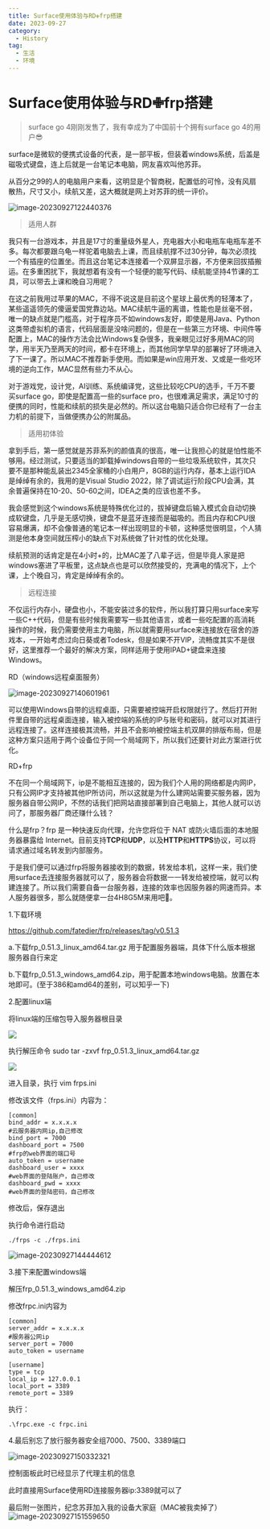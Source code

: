 ```yaml
---
title: Surface使用体验与RD✙frp搭建
date: 2023-09-27
category:
  - History
tag:
  - 生活
  - 环境
---
```

# Surface使用体验与RD✙frp搭建

> surface go 4刚刚发售了，我有幸成为了中国前十个拥有surface go 4的用户😎

surface是微软的便携式设备的代表，是一部平板，但装着windows系统，后盖是磁吸式键盘，连上后就是一台笔记本电脑，网友喜欢叫他苏菲。

从百分之99的人的电脑用户来看，这明显是个智商税，配置低的可怜，没有风扇散热，尺寸又小，续航又差，这大概就是网上对苏菲的统一评价。

![image-20230927122440376](https://wqby-1304194722.cos.ap-nanjing.myqcloud.com/img/image-20230927122440376.png)

> 适用人群

我只有一台游戏本，并且是17寸的重量级外星人，充电器大小和电瓶车电瓶车差不多。每次都要跟乌龟一样驼着电脑去上课，而且续航撑不过30分钟，每次必须找一个有插座的位置坐。而且这台笔记本连接着一个双屏显示器，不方便来回拔插搬运。在多重困扰下，我就想着有没有一个轻便的能写代码、续航能坚持4节课的工具，可以带去上课和晚自习用呢？

在这之前我用过苹果的MAC，不得不说这是目前这个星球上最优秀的轻薄本了，某些遥遥领先的傻逼爱国党靠边站。MAC续航牛逼的离谱，性能也是丝毫不弱，唯一的缺点就是门槛高，对于程序员不如windows友好，即使是用Java、Python这类带虚拟机的语言，代码层面是没啥问题的，但是在一些第三方环境、中间件等配置上，MAC的操作方法会比Windows复杂很多，我亲眼见过好多用MAC的同学，用半天乃至两天的时间，都卡在环境上，而其他同学早早的部署好了环境进入了下一课了。所以MAC不推荐新手使用。而如果是win应用开发、又或是一些吃环境的逆向工作，MAC显然有些力不从心。

对于游戏党，设计党，AI训练、系统编译党，这些比较吃CPU的选手，千万不要买surface go，即使是配置高一些的surface pro，也很难满足需求，满足10寸的便携的同时，性能和续航的损失是必然的。所以这台电脑只适合你已经有了一台主力机的前提下，当做便携办公的附属品。

> 适用初体验

拿到手后，第一感觉就是苏菲系列的颜值真的很高，唯一让我担心的就是怕性能不够用。经过测试，只要适当的卸载掉windows自带的一些垃圾系统软件，其次只要不是那种能乱装出2345全家桶的小白用户，8GB的运行内存，基本上运行IDA是绰绰有余的，我用的是Visual Studio 2022，除了调试运行阶段CPU会满，其余普遍保持在10-20、50-60之间，IDEA之类的应该也差不多。

我会感觉到这个windows系统是特殊优化过的，拔掉键盘后输入模式会自动切换成软键盘，几乎是无感切换，键盘不是蓝牙连接而是磁吸的。而且内存和CPU很容易爆满，却不会像普通的笔记本一样出现明显的卡顿，这种感觉很明显，个人猜测是他本身空间就压榨小的缺点下对系统做了针对性的优化处理。

续航预测的话肯定是在4小时+的，比MAC差了八辈子远，但是毕竟人家是把windows塞进了平板里，这点缺点也是可以欣然接受的，充满电的情况下，上个课，上个晚自习，肯定是绰绰有余的。

> 远程连接

不仅运行内存小，硬盘也小，不能安装过多的软件，所以我打算只用surface来写一些C++代码，但是有些时候我需要写一些其他语言，或者一些吃配置的高消耗操作的时候，我仍需要使用主力电脑，所以就需要用surface来连接放在宿舍的游戏本，一开始考虑过向日葵或者Todesk，但是如果不开VIP，流畅度其实不是很好，这里推荐一个最好的解决方案，同样适用于使用IPAD+键盘来连接Windows。

RD（windows远程桌面服务）

![image-20230927140601961](https://wqby-1304194722.cos.ap-nanjing.myqcloud.com/img/image-20230927140601961.png)

可以使用Windows自带的远程桌面，只需要被控端开启权限就行了。然后打开附件里自带的远程桌面连接，输入被控端的系统的IP与账号和密码，就可以对其进行远程连接了。这样连接极其流畅，并且不会影响被控端主机双屏的排版布局，但是这种方案只适用于两个设备位于同一个局域网下，所以我们还要针对此方案进行优化。

RD+frp

不在同一个局域网下，ip是不能相互连接的，因为我们个人用的网络都是内网IP，只有公网IP才支持被其他IP所访问，所以这就是为什么建网站需要买服务器，因为服务器自带公网IP，不然的话我们把网站直接部署到自己电脑上，其他人就可以访问了，那服务器厂商还赚什么钱？

什么是frp？frp 是一种快速反向代理，允许您将位于 NAT 或防火墙后面的本地服务器暴露给 Internet。目前支持**TCP**和**UDP**，以及**HTTP**和**HTTPS**协议，可以将请求通过域名转发到内部服务。

于是我们便可以通过frp将服务器接收到的数据，转发给本机，这样一来，我们使用surface去连接服务器就可以了，服务器会将数据一一转发给被控端，就可以构建连接了。所以我们需要自备一台服务器，连接的效率也因服务器的网速而异。本人服务器很多，那么就随便拿一台4H8G5M来用吧🤣。

1.下载环境

https://github.com/fatedier/frp/releases/tag/v0.51.3

a.下载frp_0.51.3_linux_amd64.tar.gz 用于配置服务器端，具体下什么版本根据服务器自行来定

b.下载frp_0.51.3_windows_amd64.zip，用于配置本地windows电脑。放置在本地即可。(至于386和amd64的差别，可以知乎一下)

2.配置linux端

将linux端的压缩包导入服务器根目录

![](https://wqby-1304194722.cos.ap-nanjing.myqcloud.com/img/image-20230927144306627.png)

执行解压命令 sudo tar -zxvf frp_0.51.3_linux_amd64.tar.gz

![](https://wqby-1304194722.cos.ap-nanjing.myqcloud.com/img/image-20230927144334284.png)

进入目录，执行 vim frps.ini

修改该文件（frps.ini）内容为：

```shell
[common]
bind_addr = x.x.x.x
#云服务器内网ip,自己修改
bind_port = 7000
dashboard_port = 7500
#frp的web界面的端口号
auto_token = username
dashboard_user = xxxx
#web界面的登陆账户，自己修改
dashboard_pwd = xxxx
#web界面的登陆密码，自己修改
```

修改后，保存退出

执行命令进行启动

```shell
./frps -c ./frps.ini
```

![image-20230927144444612](https://wqby-1304194722.cos.ap-nanjing.myqcloud.com/img/image-20230927144444612.png)

3.接下来配置windows端

解压frp_0.51.3_windows_amd64.zip

修改frpc.ini内容为

```shell
[common]
server_addr = x.x.x.x
#服务器公网ip
server_port = 7000
auto_token = username

[username]
type = tcp
local_ip = 127.0.0.1
local_port = 3389
remote_port = 3389
```

执行：

```shell
.\frpc.exe -c frpc.ini
```

4.最后别忘了放行服务器安全组7000、7500、3389端口

![image-20230927150332321](https://wqby-1304194722.cos.ap-nanjing.myqcloud.com/img/image-20230927150332321.png)

控制面板此时已经显示了代理主机的信息

此时直接用Surface使用RD连接服务器ip:3389就可以了

最后附一张图片，纪念苏菲加入我的设备大家庭（MAC被我卖掉了）![image-20230927151559650](https://wqby-1304194722.cos.ap-nanjing.myqcloud.com/img/image-20230927151559650.png)